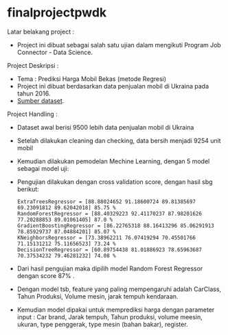 # finalprojectpwdk

Latar belakang project :
- Project ini dibuat sebagai salah satu ujian dalam mengikuti Program Job Connector - Data Science.

Project Deskripsi :
- Tema : Prediksi Harga Mobil Bekas (metode Regresi)
- Project ini dibuat berdasarkan data penjualan mobil di Ukraina pada tahun 2016.
- [Sumber dataset](https://www.kaggle.com/antfarol/car-sale-advertisements).

Project Handling :
- Dataset awal berisi 9500 lebih data penjualan mobil di Ukraina
- Setelah dilakukan cleaning dan checking, data bersih menjadi 9254 unit mobil
- Kemudian dilakukan pemodelan Mechine Learning, dengan 5 model sebagai model uji:
- Pengujian dilakukan dengan cross validation score, dengan hasil sbg berikut:

      ExtraTreesRegressor = [88.88024652 91.18600724 89.81385697 69.23091812 89.62042018] 85.75 %
      RandomForestRegressor = [88.40329223 92.41170237 87.98201626 77.20288853 89.01061405] 87.0 %
      GradientBoostingRegressor = [86.22765318 88.16413296 85.06291913 78.85929737 87.04884201] 85.07 %
      KNeighborsRegressor = [73.38962211 76.07419294 70.45501766 71.15131212 75.11656523] 73.24 %
      DecisionTreeRegressor = [60.89754438 81.01886923 78.65963687 70.37534232 79.46281232] 74.08 %
      
- Dari hasil pengujian maka dipilih model Random Forest Regressor dengan score 87% . 
- Dengan model tsb, feature yang paling mempengaruhi adalah CarClass, Tahun Produksi, Volume mesin, jarak tempuh kendaraan.
- Kemudian model dipakai untuk memprediksi harga dengan parameter input : Car brand, Jarak tempuh, Tahun produksi, volume meesin, ukuran, 
type penggerak, type mesin (bahan bakar), register.
